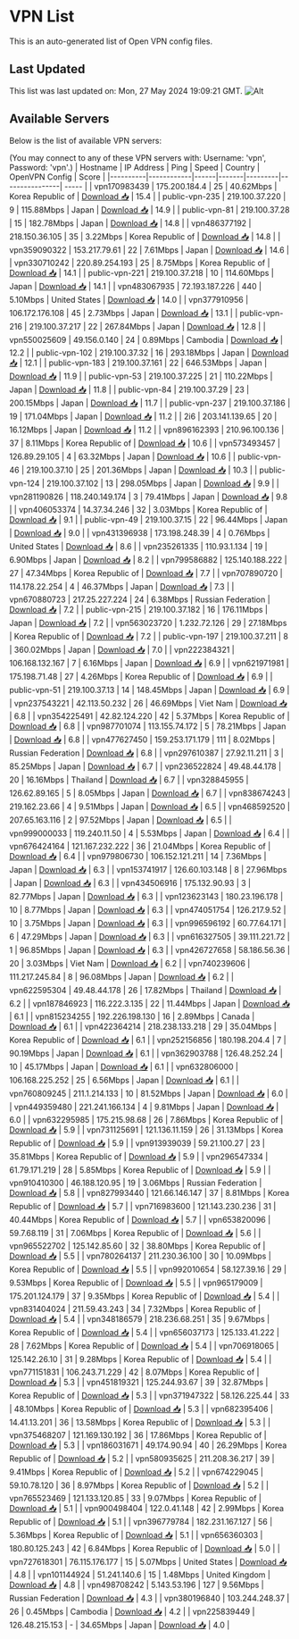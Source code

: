 # VPN List

This is an auto-generated list of Open VPN config files.

## Last Updated

This list was last updated on: Mon, 27 May 2024 19:09:21 GMT.
![Alt](https://repobeats.axiom.co/api/embed/186b98318ef1479477931607c1ad7d823f12451f.svg "Repobeats analytics image")

## Available Servers

Below is the list of available VPN servers:

(You may connect to any of these VPN servers with: Username: 'vpn', Password: 'vpn'.)
| Hostname | IP Address | Ping | Speed | Country | OpenVPN Config | Score |
|----------|------------|------|-------|---------|----------------| ----- |
| vpn170983439 | 175.200.184.4 | 25 | 40.62Mbps | Korea Republic of | [Download 📥](./configs/server_0_KR.ovpn) | 15.4 |
| public-vpn-235 | 219.100.37.220 | 9 | 115.88Mbps | Japan | [Download 📥](./configs/server_1_JP.ovpn) | 14.9 |
| public-vpn-81 | 219.100.37.28 | 15 | 182.78Mbps | Japan | [Download 📥](./configs/server_2_JP.ovpn) | 14.8 |
| vpn486377192 | 218.150.36.105 | 35 | 3.22Mbps | Korea Republic of | [Download 📥](./configs/server_3_KR.ovpn) | 14.8 |
| vpn359090322 | 153.217.79.61 | 22 | 7.61Mbps | Japan | [Download 📥](./configs/server_4_JP.ovpn) | 14.6 |
| vpn330710242 | 220.89.254.193 | 25 | 8.75Mbps | Korea Republic of | [Download 📥](./configs/server_5_KR.ovpn) | 14.1 |
| public-vpn-221 | 219.100.37.218 | 10 | 114.60Mbps | Japan | [Download 📥](./configs/server_6_JP.ovpn) | 14.1 |
| vpn483067935 | 72.193.187.226 | 440 | 5.10Mbps | United States | [Download 📥](./configs/server_7_US.ovpn) | 14.0 |
| vpn377910956 | 106.172.176.108 | 45 | 2.73Mbps | Japan | [Download 📥](./configs/server_8_JP.ovpn) | 13.1 |
| public-vpn-216 | 219.100.37.217 | 22 | 267.84Mbps | Japan | [Download 📥](./configs/server_9_JP.ovpn) | 12.8 |
| vpn550025609 | 49.156.0.140 | 24 | 0.89Mbps | Cambodia | [Download 📥](./configs/server_10_KH.ovpn) | 12.2 |
| public-vpn-102 | 219.100.37.32 | 16 | 293.18Mbps | Japan | [Download 📥](./configs/server_11_JP.ovpn) | 12.1 |
| public-vpn-183 | 219.100.37.161 | 22 | 646.53Mbps | Japan | [Download 📥](./configs/server_12_JP.ovpn) | 11.9 |
| public-vpn-53 | 219.100.37.225 | 21 | 110.22Mbps | Japan | [Download 📥](./configs/server_13_JP.ovpn) | 11.8 |
| public-vpn-84 | 219.100.37.29 | 23 | 200.15Mbps | Japan | [Download 📥](./configs/server_14_JP.ovpn) | 11.7 |
| public-vpn-237 | 219.100.37.186 | 19 | 171.04Mbps | Japan | [Download 📥](./configs/server_15_JP.ovpn) | 11.2 |
| 2i6 | 203.141.139.65 | 20 | 16.12Mbps | Japan | [Download 📥](./configs/server_16_JP.ovpn) | 11.2 |
| vpn896162393 | 210.96.100.136 | 37 | 8.11Mbps | Korea Republic of | [Download 📥](./configs/server_17_KR.ovpn) | 10.6 |
| vpn573493457 | 126.89.29.105 | 4 | 63.32Mbps | Japan | [Download 📥](./configs/server_18_JP.ovpn) | 10.6 |
| public-vpn-46 | 219.100.37.10 | 25 | 201.36Mbps | Japan | [Download 📥](./configs/server_19_JP.ovpn) | 10.3 |
| public-vpn-124 | 219.100.37.102 | 13 | 298.05Mbps | Japan | [Download 📥](./configs/server_20_JP.ovpn) | 9.9 |
| vpn281190826 | 118.240.149.174 | 3 | 79.41Mbps | Japan | [Download 📥](./configs/server_21_JP.ovpn) | 9.8 |
| vpn406053374 | 14.37.34.246 | 32 | 3.03Mbps | Korea Republic of | [Download 📥](./configs/server_22_KR.ovpn) | 9.1 |
| public-vpn-49 | 219.100.37.15 | 22 | 96.44Mbps | Japan | [Download 📥](./configs/server_23_JP.ovpn) | 9.0 |
| vpn431396938 | 173.198.248.39 | 4 | 0.76Mbps | United States | [Download 📥](./configs/server_24_US.ovpn) | 8.6 |
| vpn235261335 | 110.93.1.134 | 19 | 6.90Mbps | Japan | [Download 📥](./configs/server_25_JP.ovpn) | 8.2 |
| vpn799586882 | 125.140.188.222 | 27 | 47.34Mbps | Korea Republic of | [Download 📥](./configs/server_26_KR.ovpn) | 7.7 |
| vpn707890720 | 114.178.22.254 | 4 | 46.37Mbps | Japan | [Download 📥](./configs/server_27_JP.ovpn) | 7.3 |
| vpn670880723 | 217.25.227.224 | 24 | 6.38Mbps | Russian Federation | [Download 📥](./configs/server_28_RU.ovpn) | 7.2 |
| public-vpn-215 | 219.100.37.182 | 16 | 176.11Mbps | Japan | [Download 📥](./configs/server_29_JP.ovpn) | 7.2 |
| vpn563023720 | 1.232.72.126 | 29 | 27.18Mbps | Korea Republic of | [Download 📥](./configs/server_30_KR.ovpn) | 7.2 |
| public-vpn-197 | 219.100.37.211 | 8 | 360.02Mbps | Japan | [Download 📥](./configs/server_31_JP.ovpn) | 7.0 |
| vpn222384321 | 106.168.132.167 | 7 | 6.16Mbps | Japan | [Download 📥](./configs/server_32_JP.ovpn) | 6.9 |
| vpn621971981 | 175.198.71.48 | 27 | 4.26Mbps | Korea Republic of | [Download 📥](./configs/server_33_KR.ovpn) | 6.9 |
| public-vpn-51 | 219.100.37.13 | 14 | 148.45Mbps | Japan | [Download 📥](./configs/server_34_JP.ovpn) | 6.9 |
| vpn237543221 | 42.113.50.232 | 26 | 46.69Mbps | Viet Nam | [Download 📥](./configs/server_35_VN.ovpn) | 6.8 |
| vpn354225491 | 42.82.124.220 | 42 | 5.37Mbps | Korea Republic of | [Download 📥](./configs/server_36_KR.ovpn) | 6.8 |
| vpn987701074 | 113.155.74.172 | 5 | 78.21Mbps | Japan | [Download 📥](./configs/server_37_JP.ovpn) | 6.8 |
| vpn477627450 | 159.253.171.179 | 111 | 8.02Mbps | Russian Federation | [Download 📥](./configs/server_38_RU.ovpn) | 6.8 |
| vpn297610387 | 27.92.11.211 | 3 | 85.25Mbps | Japan | [Download 📥](./configs/server_39_JP.ovpn) | 6.7 |
| vpn236522824 | 49.48.44.178 | 20 | 16.16Mbps | Thailand | [Download 📥](./configs/server_40_TH.ovpn) | 6.7 |
| vpn328845955 | 126.62.89.165 | 5 | 8.05Mbps | Japan | [Download 📥](./configs/server_41_JP.ovpn) | 6.7 |
| vpn838674243 | 219.162.23.66 | 4 | 9.51Mbps | Japan | [Download 📥](./configs/server_42_JP.ovpn) | 6.5 |
| vpn468592520 | 207.65.163.116 | 2 | 97.52Mbps | Japan | [Download 📥](./configs/server_43_JP.ovpn) | 6.5 |
| vpn999000033 | 119.240.11.50 | 4 | 5.53Mbps | Japan | [Download 📥](./configs/server_44_JP.ovpn) | 6.4 |
| vpn676424164 | 121.167.232.222 | 36 | 21.04Mbps | Korea Republic of | [Download 📥](./configs/server_45_KR.ovpn) | 6.4 |
| vpn979806730 | 106.152.121.211 | 14 | 7.36Mbps | Japan | [Download 📥](./configs/server_46_JP.ovpn) | 6.3 |
| vpn153741917 | 126.60.103.148 | 8 | 27.96Mbps | Japan | [Download 📥](./configs/server_47_JP.ovpn) | 6.3 |
| vpn434506916 | 175.132.90.93 | 3 | 82.77Mbps | Japan | [Download 📥](./configs/server_48_JP.ovpn) | 6.3 |
| vpn123623143 | 180.23.196.178 | 10 | 8.77Mbps | Japan | [Download 📥](./configs/server_49_JP.ovpn) | 6.3 |
| vpn474051754 | 126.217.9.52 | 10 | 3.75Mbps | Japan | [Download 📥](./configs/server_50_JP.ovpn) | 6.3 |
| vpn996596192 | 60.77.64.171 | 6 | 47.29Mbps | Japan | [Download 📥](./configs/server_51_JP.ovpn) | 6.3 |
| vpn616327505 | 39.111.221.72 | 1 | 96.85Mbps | Japan | [Download 📥](./configs/server_52_JP.ovpn) | 6.3 |
| vpn426727658 | 58.186.56.36 | 20 | 3.03Mbps | Viet Nam | [Download 📥](./configs/server_53_VN.ovpn) | 6.2 |
| vpn740239606 | 111.217.245.84 | 8 | 96.08Mbps | Japan | [Download 📥](./configs/server_54_JP.ovpn) | 6.2 |
| vpn622595304 | 49.48.44.178 | 26 | 17.82Mbps | Thailand | [Download 📥](./configs/server_55_TH.ovpn) | 6.2 |
| vpn187846923 | 116.222.3.135 | 22 | 11.44Mbps | Japan | [Download 📥](./configs/server_56_JP.ovpn) | 6.1 |
| vpn815234255 | 192.226.198.130 | 16 | 2.89Mbps | Canada | [Download 📥](./configs/server_57_CA.ovpn) | 6.1 |
| vpn422364214 | 218.238.133.218 | 29 | 35.04Mbps | Korea Republic of | [Download 📥](./configs/server_58_KR.ovpn) | 6.1 |
| vpn252156856 | 180.198.204.4 | 7 | 90.19Mbps | Japan | [Download 📥](./configs/server_59_JP.ovpn) | 6.1 |
| vpn362903788 | 126.48.252.24 | 10 | 45.17Mbps | Japan | [Download 📥](./configs/server_60_JP.ovpn) | 6.1 |
| vpn632806000 | 106.168.225.252 | 25 | 6.56Mbps | Japan | [Download 📥](./configs/server_61_JP.ovpn) | 6.1 |
| vpn760809245 | 211.1.214.133 | 10 | 81.52Mbps | Japan | [Download 📥](./configs/server_62_JP.ovpn) | 6.0 |
| vpn449359480 | 221.241.166.134 | 4 | 9.81Mbps | Japan | [Download 📥](./configs/server_63_JP.ovpn) | 6.0 |
| vpn632295985 | 175.215.98.68 | 26 | 7.86Mbps | Korea Republic of | [Download 📥](./configs/server_64_KR.ovpn) | 5.9 |
| vpn731125691 | 121.136.11.159 | 26 | 31.13Mbps | Korea Republic of | [Download 📥](./configs/server_65_KR.ovpn) | 5.9 |
| vpn913939039 | 59.21.100.27 | 23 | 35.81Mbps | Korea Republic of | [Download 📥](./configs/server_66_KR.ovpn) | 5.9 |
| vpn296547334 | 61.79.171.219 | 28 | 5.85Mbps | Korea Republic of | [Download 📥](./configs/server_67_KR.ovpn) | 5.9 |
| vpn910410300 | 46.188.120.95 | 19 | 3.06Mbps | Russian Federation | [Download 📥](./configs/server_68_RU.ovpn) | 5.8 |
| vpn827993440 | 121.66.146.147 | 37 | 8.81Mbps | Korea Republic of | [Download 📥](./configs/server_69_KR.ovpn) | 5.7 |
| vpn716983600 | 121.143.230.236 | 31 | 40.44Mbps | Korea Republic of | [Download 📥](./configs/server_70_KR.ovpn) | 5.7 |
| vpn653820096 | 59.7.68.119 | 31 | 7.06Mbps | Korea Republic of | [Download 📥](./configs/server_71_KR.ovpn) | 5.6 |
| vpn965522702 | 125.142.85.60 | 32 | 38.80Mbps | Korea Republic of | [Download 📥](./configs/server_72_KR.ovpn) | 5.5 |
| vpn780264137 | 211.230.36.100 | 30 | 10.09Mbps | Korea Republic of | [Download 📥](./configs/server_73_KR.ovpn) | 5.5 |
| vpn992010654 | 58.127.39.16 | 29 | 9.53Mbps | Korea Republic of | [Download 📥](./configs/server_74_KR.ovpn) | 5.5 |
| vpn965179009 | 175.201.124.179 | 37 | 9.35Mbps | Korea Republic of | [Download 📥](./configs/server_75_KR.ovpn) | 5.4 |
| vpn831404024 | 211.59.43.243 | 34 | 7.32Mbps | Korea Republic of | [Download 📥](./configs/server_76_KR.ovpn) | 5.4 |
| vpn348186579 | 218.236.68.251 | 35 | 9.67Mbps | Korea Republic of | [Download 📥](./configs/server_77_KR.ovpn) | 5.4 |
| vpn656037173 | 125.133.41.222 | 28 | 7.62Mbps | Korea Republic of | [Download 📥](./configs/server_78_KR.ovpn) | 5.4 |
| vpn706918065 | 125.142.26.10 | 31 | 9.28Mbps | Korea Republic of | [Download 📥](./configs/server_79_KR.ovpn) | 5.4 |
| vpn771151831 | 106.243.71.229 | 42 | 8.07Mbps | Korea Republic of | [Download 📥](./configs/server_80_KR.ovpn) | 5.3 |
| vpn451819321 | 125.244.93.67 | 39 | 32.87Mbps | Korea Republic of | [Download 📥](./configs/server_81_KR.ovpn) | 5.3 |
| vpn371947322 | 58.126.225.44 | 33 | 48.10Mbps | Korea Republic of | [Download 📥](./configs/server_82_KR.ovpn) | 5.3 |
| vpn682395406 | 14.41.13.201 | 36 | 13.58Mbps | Korea Republic of | [Download 📥](./configs/server_83_KR.ovpn) | 5.3 |
| vpn375468207 | 121.169.130.192 | 36 | 17.86Mbps | Korea Republic of | [Download 📥](./configs/server_84_KR.ovpn) | 5.3 |
| vpn186031671 | 49.174.90.94 | 40 | 26.29Mbps | Korea Republic of | [Download 📥](./configs/server_85_KR.ovpn) | 5.2 |
| vpn580935625 | 211.208.36.217 | 39 | 9.41Mbps | Korea Republic of | [Download 📥](./configs/server_86_KR.ovpn) | 5.2 |
| vpn674229045 | 59.10.78.120 | 36 | 8.97Mbps | Korea Republic of | [Download 📥](./configs/server_87_KR.ovpn) | 5.2 |
| vpn765523469 | 121.133.120.85 | 33 | 9.07Mbps | Korea Republic of | [Download 📥](./configs/server_88_KR.ovpn) | 5.1 |
| vpn900498404 | 122.0.41.148 | 42 | 2.99Mbps | Korea Republic of | [Download 📥](./configs/server_89_KR.ovpn) | 5.1 |
| vpn396779784 | 182.231.167.127 | 56 | 5.36Mbps | Korea Republic of | [Download 📥](./configs/server_90_KR.ovpn) | 5.1 |
| vpn656360303 | 180.80.125.243 | 42 | 6.84Mbps | Korea Republic of | [Download 📥](./configs/server_91_KR.ovpn) | 5.0 |
| vpn727618301 | 76.115.176.177 | 15 | 5.07Mbps | United States | [Download 📥](./configs/server_92_US.ovpn) | 4.8 |
| vpn101144924 | 51.241.140.6 | 15 | 1.48Mbps | United Kingdom | [Download 📥](./configs/server_93_GB.ovpn) | 4.8 |
| vpn498708242 | 5.143.53.196 | 127 | 9.56Mbps | Russian Federation | [Download 📥](./configs/server_94_RU.ovpn) | 4.3 |
| vpn380196840 | 103.244.248.37 | 26 | 0.45Mbps | Cambodia | [Download 📥](./configs/server_95_KH.ovpn) | 4.2 |
| vpn225839449 | 126.48.215.153 | - | 34.65Mbps | Japan | [Download 📥](./configs/server_96_JP.ovpn) | 4.0 |

